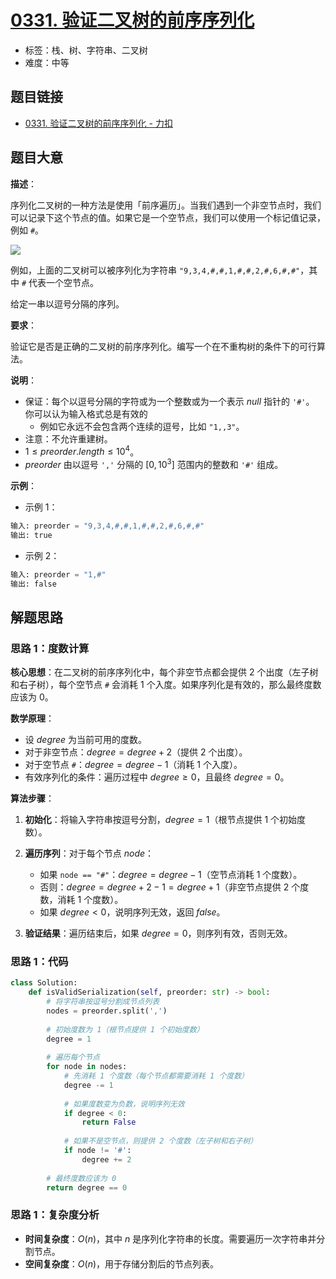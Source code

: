 # [0331. 验证二叉树的前序序列化](https://leetcode.cn/problems/verify-preorder-serialization-of-a-binary-tree/)

- 标签：栈、树、字符串、二叉树
- 难度：中等

## 题目链接

- [0331. 验证二叉树的前序序列化 - 力扣](https://leetcode.cn/problems/verify-preorder-serialization-of-a-binary-tree/)

## 题目大意

**描述**：

序列化二叉树的一种方法是使用「前序遍历」。当我们遇到一个非空节点时，我们可以记录下这个节点的值。如果它是一个空节点，我们可以使用一个标记值记录，例如 `#`。

![](https://assets.leetcode.com/uploads/2021/03/12/pre-tree.jpg)

例如，上面的二叉树可以被序列化为字符串 `"9,3,4,#,#,1,#,#,2,#,6,#,#"`，其中 `#` 代表一个空节点。

给定一串以逗号分隔的序列。

**要求**：

验证它是否是正确的二叉树的前序序列化。编写一个在不重构树的条件下的可行算法。



**说明**：

- 保证：每个以逗号分隔的字符或为一个整数或为一个表示 $null$ 指针的 `'#'`。
  你可以认为输入格式总是有效的
   - 例如它永远不会包含两个连续的逗号，比如 `"1,,3"`。
- 注意：不允许重建树。
- $1 \le preorder.length \le 10^{4}$。
- $preorder$ 由以逗号 `','` 分隔的 $[0,10^{3}]$ 范围内的整数和 `'#'` 组成。

**示例**：

- 示例 1：

```python
输入: preorder = "9,3,4,#,#,1,#,#,2,#,6,#,#"
输出: true
```

- 示例 2：

```python
输入: preorder = "1,#"
输出: false
```

## 解题思路

### 思路 1：度数计算

**核心思想**：在二叉树的前序序列化中，每个非空节点都会提供 $2$ 个出度（左子树和右子树），每个空节点 `#` 会消耗 $1$ 个入度。如果序列化是有效的，那么最终度数应该为 $0$。

**数学原理**：

- 设 $degree$ 为当前可用的度数。
- 对于非空节点：$degree = degree + 2$（提供 2 个出度）。
- 对于空节点 `#`：$degree = degree - 1$（消耗 1 个入度）。
- 有效序列化的条件：遍历过程中 $degree \geq 0$，且最终 $degree = 0$。

**算法步骤**：

1. **初始化**：将输入字符串按逗号分割，$degree = 1$（根节点提供 1 个初始度数）。

2. **遍历序列**：对于每个节点 $node$：
   - 如果 `node == "#"`：$degree = degree - 1$（空节点消耗 1 个度数）。
   - 否则：$degree = degree + 2 - 1 = degree + 1$（非空节点提供 2 个度数，消耗 1 个度数）。
   - 如果 $degree < 0$，说明序列无效，返回 $false$。

3. **验证结果**：遍历结束后，如果 $degree = 0$，则序列有效，否则无效。

### 思路 1：代码

```python
class Solution:
    def isValidSerialization(self, preorder: str) -> bool:
        # 将字符串按逗号分割成节点列表
        nodes = preorder.split(',')
        
        # 初始度数为 1（根节点提供 1 个初始度数）
        degree = 1
        
        # 遍历每个节点
        for node in nodes:
            # 先消耗 1 个度数（每个节点都需要消耗 1 个度数）
            degree -= 1
            
            # 如果度数变为负数，说明序列无效
            if degree < 0:
                return False
            
            # 如果不是空节点，则提供 2 个度数（左子树和右子树）
            if node != '#':
                degree += 2
        
        # 最终度数应该为 0
        return degree == 0
```

### 思路 1：复杂度分析

- **时间复杂度**：$O(n)$，其中 $n$ 是序列化字符串的长度。需要遍历一次字符串并分割节点。
- **空间复杂度**：$O(n)$，用于存储分割后的节点列表。
